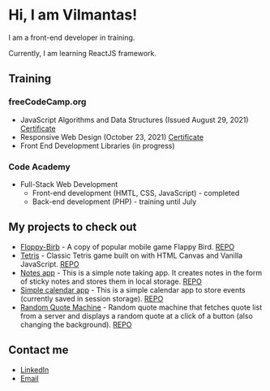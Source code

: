 # Hi, I am Vilmantas!

I am a front-end developer in training.
<!---
I come from Mechanical Engineering / Mechatronics / Manufacturing background
--->
Currently, I am learning ReactJS framework.

## Training

### freeCodeCamp.org

- JavaScript Algorithms and Data Structures (Issued August 29, 2021) [Certificate](https://www.freecodecamp.org/certification/vilmis04/responsive-web-design)
- Responsive Web Design (October 23, 2021) [Certificate](https://www.freecodecamp.org/certification/vilmis04/responsive-web-design)
- Front End Development Libraries (in progress)

### Code Academy

- Full-Stack Web Development
  - Front-end development (HMTL, CSS, JavaScript) - completed
  - Back-end development (PHP) - training until July

## My projects to check out

 - [Floppy-Birb](https://vilmis04.github.io/Floppy-Birb/) - A copy of popular mobile game Flappy Bird. [REPO](https://github.com/vilmis04/Floppy-Birb)
 - [Tetris](https://tetris.vilmantas.dev) - Classic Tetris game built on with HTML Canvas and Vanilla JavaScript. [REPO](https://github.com/vilmis04/Tetris)
 - [Notes app](https://vilmis04.github.io/Notes-app/) - This is a simple note taking app. It creates notes in the form of sticky notes and stores them in local storage. [REPO](https://github.com/vilmis04/Notes-app)
 - [Simple calendar app](https://vilmis04.github.io/Simple-calendar-app/) - This is a simple calendar app to store events (currently saved in session storage). [REPO](https://github.com/vilmis04/Simple-calendar-app)
 - [Random Quote Machine](https://vilmis04.github.io/random-quote-machine/) - Random quote machine that fetches quote list from a server and displays a random quote at a click of a button (also changing the background). [REPO](https://github.com/vilmis04/random-quote-machine)
 

## Contact me

- [LinkedIn](https://www.linkedin.com/in/vilmantas-sudaris-63567586/)
- [Email](mailto:vilmantas.sudaris@gmail.com)

<!---
- 👋 Hi, I’m @vilmis04
- 👀 I’m interested in ...
- 🌱 I’m currently learning ...
- 💞️ I’m looking to collaborate on ...
- 📫 How to reach me ...
--->
<!---
vilmis04/vilmis04 is a ✨ special ✨ repository because its `README.md` (this file) appears on your GitHub profile.
You can click the Preview link to take a look at your changes.
--->
